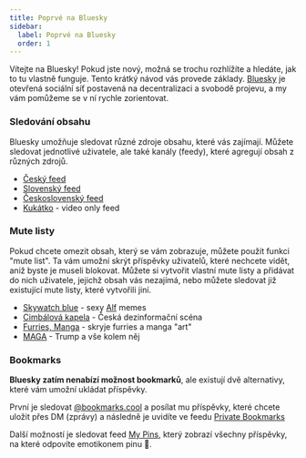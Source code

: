 ```yaml
---
title: Poprvé na Bluesky
sidebar:
  label: Poprvé na Bluesky
  order: 1
---
```


Vítejte na Bluesky! Pokud jste nový, možná se trochu rozhlížíte a hledáte, jak to tu vlastně funguje. Tento krátký návod
vás provede základy. [Bluesky](https://bsky.app/) je otevřená sociální síť postavená na decentralizaci a svobodě
projevu, a my vám pomůžeme se v ní rychle zorientovat.

### Sledování obsahu

Bluesky umožňuje sledovat různé zdroje obsahu, které vás zajímají. Můžete sledovat jednotlivé uživatele, ale také
kanály (feedy), které agregují obsah z různých zdrojů.

- [Český feed](https://bsky.app/profile/richardgolias.cz/feed/aaacgofdkjp3i)
- [Slovenský feed](https://bsky.app/profile/richardgolias.cz/feed/aaacg3mghdofe)
- [Československý feed](https://bsky.app/profile/jauzfaktnevim.cz/feed/aaajwvd66cada)
- [Kukátko](https://bsky.app/profile/did:plc:3dzmoz7fol4jqxk5e4oxzjit/feed/kukatko) - video only feed

### Mute listy

Pokud chcete omezit obsah, který se vám zobrazuje, můžete použít funkci "mute list". Ta vám umožní skrýt příspěvky
uživatelů, které nechcete vidět, aniž byste je museli blokovat. Můžete si vytvořit vlastní mute listy a přidávat do nich
uživatele, jejichž obsah vás nezajímá, nebo můžete sledovat již existující mute listy, které vytvořili jiní.

- [Skywatch blue](https://bsky.app/profile/skywatch.blue) -
  sexy [Alf](https://faineg.substack.com/p/how-i-accidentally-ruined-bluesky) memes
- [Cimbálová kapela](https://bsky.app/profile/ozana.cz/lists/3kbdfj736vg24) - Česká dezinformační scéna
- [Furries, Manga](https://bsky.app/profile/richardgolias.cz/lists/3k63zogk7zu2v) - skryje furries a manga "art"
- [MAGA](https://bsky.app/profile/skywatch.blue/lists/3l53cjwlt4o2s) - Trump a vše kolem něj

### Bookmarks

**Bluesky zatím nenabízí možnost bookmarků**, ale existují dvě alternativy, které vám umožní ukládat příspěvky.

První je sledovat [@bookmarks.cool](https://bsky.app/profile/bookmark.cool) a posílat mu příspěvky, které chcete uložit
přes DM (zprávy) a následně je uvidíte ve
feedu [Private Bookmarks](https://bsky.app/profile/did:plc:i66pmozpdrjpmzkmbhlw5qdx/feed/private_bookmarks)

Další možností je sledovat feed [My Pins](https://bsky.app/profile/did:plc:q6gjnaw2blty4crticxkmujt/feed/my-pins), který
zobrazí všechny příspěvky, na které odpovíte emotikonem pinu 📌.
